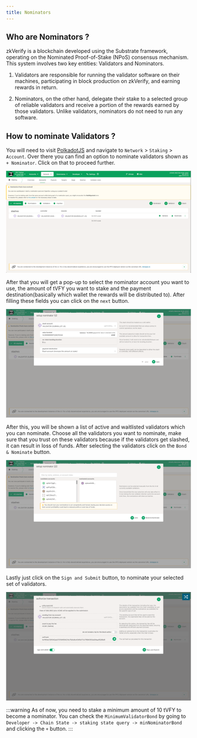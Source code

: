 ```yaml
---
title: Nominators
---
```


## Who are Nominators ?
zkVerify is a blockchain developed using the Substrate framework, operating on the Nominated Proof-of-Stake (NPoS) consensus mechanism. This system involves two key entities: Validators and Nominators.

1. Validators are responsible for running the validator software on their machines, participating in block production on zkVerify, and earning rewards in return.

2. Nominators, on the other hand, delegate their stake to a selected group of reliable validators and receive a portion of the rewards earned by those validators. Unlike validators, nominators do not need to run any software.

## How to nominate Validators ? 
You will need to visit [PolkadotJS](https://polkadot.js.org/apps/?rpc=wss%3A%2F%2Fzkverify-volta-rpc.zkverify.io#/explorer) and navigate to ``Network`` > ``Staking`` > ``Account``. Over there you can find an option to nominate validators shown as ``+ Nominator``. Click on that to proceed further.

![alt_text](./img/nominators.png)

After that you will get a pop-up to select the nominator account you want to use, the amount of tVFY you want to stake and the payment destination(basically which wallet the rewards will be distributed to). After filling these fields you can click on the ``next`` button.

![alt_text](./img/step_1.png)

After this, you will be shown a list of active and waitlisted validators which you can nominate. Choose all the validators you want to nominate, make sure that you trust on these validators because if the validators get slashed, it can result in loss of funds. After selecting the validators click on the ``Bond & Nominate`` button.

![alt_text](./img/step_2.png)

Lastly just click on the ``Sign and Submit`` button, to nominate your selected set of validators.

![alt_text](./img/step_3.png)

:::warning
As of now, you need to stake a minimum amount of 10 tVFY to become a nominator.
You can check the `MinimumValidatorBond` by going to `Developer -> Chain State -> staking state query -> minNominatorBond` and clicking the ``+`` button. 
:::
